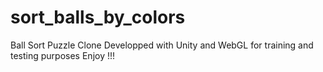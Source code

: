 # sort_balls_by_colors
Ball Sort Puzzle Clone
Developped with Unity and WebGL for training and testing purposes
Enjoy !!!
